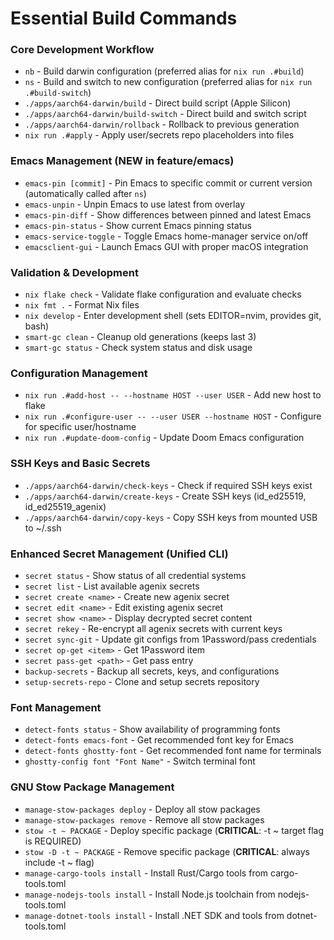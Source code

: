 # Essential Build Commands

### Core Development Workflow
- `nb` - Build darwin configuration (preferred alias for `nix run .#build`)
- `ns` - Build and switch to new configuration (preferred alias for `nix run .#build-switch`)
- `./apps/aarch64-darwin/build` - Direct build script (Apple Silicon)
- `./apps/aarch64-darwin/build-switch` - Direct build and switch script
- `./apps/aarch64-darwin/rollback` - Rollback to previous generation
- `nix run .#apply` - Apply user/secrets repo placeholders into files

### Emacs Management (NEW in feature/emacs)
- `emacs-pin [commit]` - Pin Emacs to specific commit or current version (automatically called after `ns`)
- `emacs-unpin` - Unpin Emacs to use latest from overlay
- `emacs-pin-diff` - Show differences between pinned and latest Emacs
- `emacs-pin-status` - Show current Emacs pinning status
- `emacs-service-toggle` - Toggle Emacs home-manager service on/off
- `emacsclient-gui` - Launch Emacs GUI with proper macOS integration

### Validation & Development
- `nix flake check` - Validate flake configuration and evaluate checks
- `nix fmt .` - Format Nix files
- `nix develop` - Enter development shell (sets EDITOR=nvim, provides git, bash)
- `smart-gc clean` - Cleanup old generations (keeps last 3)
- `smart-gc status` - Check system status and disk usage

### Configuration Management
- `nix run .#add-host -- --hostname HOST --user USER` - Add new host to flake
- `nix run .#configure-user -- --user USER --hostname HOST` - Configure for specific user/hostname
- `nix run .#update-doom-config` - Update Doom Emacs configuration

### SSH Keys and Basic Secrets
- `./apps/aarch64-darwin/check-keys` - Check if required SSH keys exist
- `./apps/aarch64-darwin/create-keys` - Create SSH keys (id_ed25519, id_ed25519_agenix)
- `./apps/aarch64-darwin/copy-keys` - Copy SSH keys from mounted USB to ~/.ssh

### Enhanced Secret Management (Unified CLI)
- `secret status` - Show status of all credential systems
- `secret list` - List available agenix secrets
- `secret create <name>` - Create new agenix secret
- `secret edit <name>` - Edit existing agenix secret
- `secret show <name>` - Display decrypted secret content
- `secret rekey` - Re-encrypt all agenix secrets with current keys
- `secret sync-git` - Update git configs from 1Password/pass credentials
- `secret op-get <item>` - Get 1Password item
- `secret pass-get <path>` - Get pass entry
- `backup-secrets` - Backup all secrets, keys, and configurations
- `setup-secrets-repo` - Clone and setup secrets repository

### Font Management
- `detect-fonts status` - Show availability of programming fonts
- `detect-fonts emacs-font` - Get recommended font key for Emacs
- `detect-fonts ghostty-font` - Get recommended font name for terminals
- `ghostty-config font "Font Name"` - Switch terminal font

### GNU Stow Package Management
- `manage-stow-packages deploy` - Deploy all stow packages
- `manage-stow-packages remove` - Remove all stow packages
- `stow -t ~ PACKAGE` - Deploy specific package (**CRITICAL**: -t ~ target flag is REQUIRED)
- `stow -D -t ~ PACKAGE` - Remove specific package (**CRITICAL**: always include -t ~ flag)
- `manage-cargo-tools install` - Install Rust/Cargo tools from cargo-tools.toml
- `manage-nodejs-tools install` - Install Node.js toolchain from nodejs-tools.toml
- `manage-dotnet-tools install` - Install .NET SDK and tools from dotnet-tools.toml
